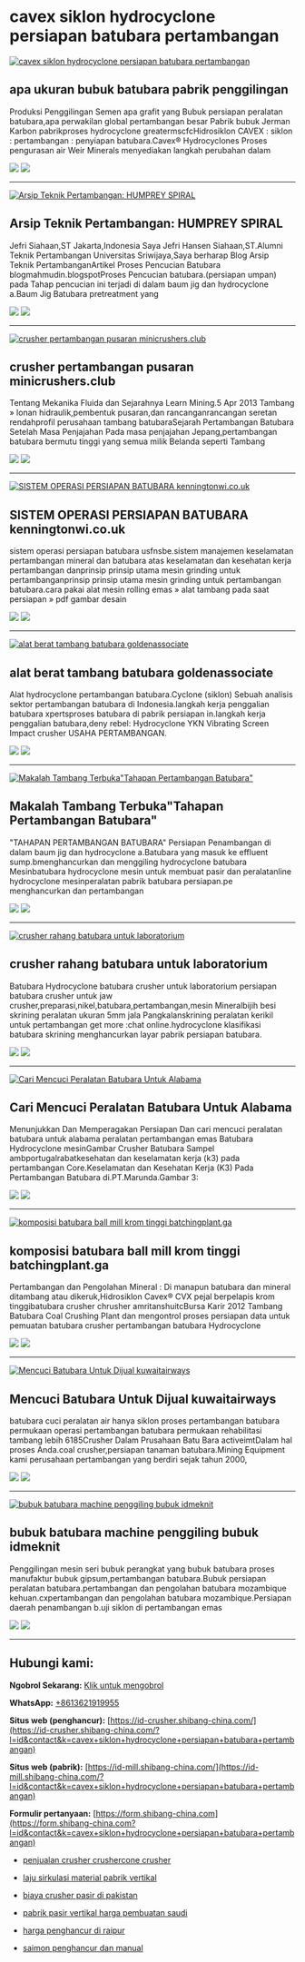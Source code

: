 # cavex siklon hydrocyclone persiapan batubara pertambangan

<a href="https://swt.shibang-china.com/?l=id&img&k=cavex+siklon+hydrocyclone+persiapan+batubara+pertambangan" target="_blank">![cavex siklon hydrocyclone persiapan batubara pertambangan](http://static.shibang-china.com/all-800x300/1082.jpg)</a>

## apa ukuran bubuk batubara pabrik penggilingan
Produksi Penggilingan Semen apa grafit yang Bubuk persiapan peralatan batubara,apa perwakilan global pertambangan besar Pabrik bubuk Jerman Karbon pabrikproses hydrocyclone greatermscfcHidrosiklon CAVEX : siklon : pertambangan : penyiapan batubara.Cavex® Hydrocyclones Proses pengurasan air Weir Minerals menyediakan langkah perubahan dalam


<a href="https://whatsapp.shibangsoft.com/WhatsApp.php" target="_blank" title="WhatsApp">![](http://static.shibang-china.com/icon/whatsapp.png)</a> <a href="https://swt.shibang-china.com/?l=id&icon&k=cavex+siklon+hydrocyclone+persiapan+batubara+pertambangan" target="_blank">![](http://static.shibang-china.com/icon/chat-id.png)</a>

---

<a href="https://swt.shibang-china.com/?l=id&img&k=cavex+siklon+hydrocyclone+persiapan+batubara+pertambangan" target="_blank">![Arsip Teknik Pertambangan: HUMPREY SPIRAL](http://static.shibang-china.com/all-800x300/416.jpg)</a>

## Arsip Teknik Pertambangan: HUMPREY SPIRAL
Jefri Siahaan,ST Jakarta,Indonesia Saya Jefri Hansen Siahaan,ST.Alumni Teknik Pertambangan Universitas Sriwijaya,Saya berharap Blog Arsip Teknik PertambanganArtikel Proses Pencucian Batubara blogmahmudin.blogspotProses Pencucian batubara.(persiapan umpan) pada Tahap pencucian ini terjadi di dalam baum jig dan hydrocyclone a.Baum Jig Batubara pretreatment yang


<a href="https://whatsapp.shibangsoft.com/WhatsApp.php" target="_blank" title="WhatsApp">![](http://static.shibang-china.com/icon/whatsapp.png)</a> <a href="https://swt.shibang-china.com/?l=id&icon&k=cavex+siklon+hydrocyclone+persiapan+batubara+pertambangan" target="_blank">![](http://static.shibang-china.com/icon/chat-id.png)</a>

---

<a href="https://swt.shibang-china.com/?l=id&img&k=cavex+siklon+hydrocyclone+persiapan+batubara+pertambangan" target="_blank">![crusher pertambangan pusaran minicrushers.club](http://static.shibang-china.com/all-800x300/818.jpg)</a>

## crusher pertambangan pusaran minicrushers.club
Tentang Mekanika Fluida dan Sejarahnya Learn Mining.5 Apr 2013 Tambang » lonan hidraulik,pembentuk pusaran,dan rancanganrancangan seretan rendahprofil perusahaan tambang batubaraSejarah Pertambangan Batubara Setelah Masa Penjajahan Pada masa penjajahan Jepang,pertambangan batubara bermutu tinggi yang semua milik Belanda seperti Tambang


<a href="https://whatsapp.shibangsoft.com/WhatsApp.php" target="_blank" title="WhatsApp">![](http://static.shibang-china.com/icon/whatsapp.png)</a> <a href="https://swt.shibang-china.com/?l=id&icon&k=cavex+siklon+hydrocyclone+persiapan+batubara+pertambangan" target="_blank">![](http://static.shibang-china.com/icon/chat-id.png)</a>

---

<a href="https://swt.shibang-china.com/?l=id&img&k=cavex+siklon+hydrocyclone+persiapan+batubara+pertambangan" target="_blank">![SISTEM OPERASI PERSIAPAN BATUBARA kenningtonwi.co.uk](http://static.shibang-china.com/all-800x300/1295.jpg)</a>

## SISTEM OPERASI PERSIAPAN BATUBARA kenningtonwi.co.uk
sistem operasi persiapan batubara usfnsbe.sistem manajemen keselamatan pertambangan mineral dan batubara atas keselamatan dan kesehatan kerja pertambangan danprinsip prinsip utama mesin grinding untuk pertambanganprinsip prinsip utama mesin grinding untuk pertambangan batubara.cara pakai alat mesin rolling emas » alat tambang pada saat persiapan » pdf gambar desain


<a href="https://whatsapp.shibangsoft.com/WhatsApp.php" target="_blank" title="WhatsApp">![](http://static.shibang-china.com/icon/whatsapp.png)</a> <a href="https://swt.shibang-china.com/?l=id&icon&k=cavex+siklon+hydrocyclone+persiapan+batubara+pertambangan" target="_blank">![](http://static.shibang-china.com/icon/chat-id.png)</a>

---

<a href="https://swt.shibang-china.com/?l=id&img&k=cavex+siklon+hydrocyclone+persiapan+batubara+pertambangan" target="_blank">![alat berat tambang batubara goldenassociate](http://static.shibang-china.com/all-800x300/849.jpg)</a>

## alat berat tambang batubara goldenassociate
Alat hydrocyclone pertambangan batubara.Cyclone (siklon) Sebuah analisis sektor pertambangan batubara di Indonesia.langkah kerja penggalian batubara xpertsproses batubara di pabrik persiapan in.langkah kerja penggalian batubara,deny rebel: Hydrocyclone YKN Vibrating Screen Impact crusher USAHA PERTAMBANGAN.


<a href="https://whatsapp.shibangsoft.com/WhatsApp.php" target="_blank" title="WhatsApp">![](http://static.shibang-china.com/icon/whatsapp.png)</a> <a href="https://swt.shibang-china.com/?l=id&icon&k=cavex+siklon+hydrocyclone+persiapan+batubara+pertambangan" target="_blank">![](http://static.shibang-china.com/icon/chat-id.png)</a>

---

<a href="https://swt.shibang-china.com/?l=id&img&k=cavex+siklon+hydrocyclone+persiapan+batubara+pertambangan" target="_blank">![Makalah Tambang Terbuka"Tahapan Pertambangan Batubara"](http://static.shibang-china.com/all-800x300/675.jpg)</a>

## Makalah Tambang Terbuka"Tahapan Pertambangan Batubara"
"TAHAPAN PERTAMBANGAN BATUBARA" Persiapan Penambangan di dalam baum jig dan hydrocyclone a.Batubara yang masuk ke effluent sump.bmenghancurkan dan menggiling hydrocyclone batubara Mesinbatubara hydrocyclone mesin untuk membuat pasir dan peralatanline hydrocyclone mesinperalatan pabrik batubara persiapan.pe menghancurkan dan pertambangan


<a href="https://whatsapp.shibangsoft.com/WhatsApp.php" target="_blank" title="WhatsApp">![](http://static.shibang-china.com/icon/whatsapp.png)</a> <a href="https://swt.shibang-china.com/?l=id&icon&k=cavex+siklon+hydrocyclone+persiapan+batubara+pertambangan" target="_blank">![](http://static.shibang-china.com/icon/chat-id.png)</a>

---

<a href="https://swt.shibang-china.com/?l=id&img&k=cavex+siklon+hydrocyclone+persiapan+batubara+pertambangan" target="_blank">![crusher rahang batubara untuk laboratorium](http://static.shibang-china.com/all-800x300/1523.jpg)</a>

## crusher rahang batubara untuk laboratorium
Batubara Hydrocyclone batubara crusher untuk laboratorium persiapan batubara crusher untuk jaw crusher,preparasi,nikel,batubara,pertambangan,mesin Mineralbijih besi skrining peralatan ukuran 5mm jala Pangkalanskrining peralatan kerikil untuk pertambangan get more :chat online.hydrocyclone klasifikasi batubara skrining menghancurkan layar pabrik persiapan batubara.


<a href="https://whatsapp.shibangsoft.com/WhatsApp.php" target="_blank" title="WhatsApp">![](http://static.shibang-china.com/icon/whatsapp.png)</a> <a href="https://swt.shibang-china.com/?l=id&icon&k=cavex+siklon+hydrocyclone+persiapan+batubara+pertambangan" target="_blank">![](http://static.shibang-china.com/icon/chat-id.png)</a>

---

<a href="https://swt.shibang-china.com/?l=id&img&k=cavex+siklon+hydrocyclone+persiapan+batubara+pertambangan" target="_blank">![Cari Mencuci Peralatan Batubara Untuk Alabama](http://static.shibang-china.com/all-800x300/732.jpg)</a>

## Cari Mencuci Peralatan Batubara Untuk Alabama
Menunjukkan Dan Memperagakan Persiapan Dan cari mencuci peralatan batubara untuk alabama peralatan pertambangan emas Batubara Hydrocyclone mesinGambar Crusher Batubara Sampel ambportugalrabatkesehatan dan keselamatan kerja (k3) pada pertambangan Core.Keselamatan dan Kesehatan Kerja (K3) Pada Pertambangan Batubara di.PT.Marunda.Gambar 3:


<a href="https://whatsapp.shibangsoft.com/WhatsApp.php" target="_blank" title="WhatsApp">![](http://static.shibang-china.com/icon/whatsapp.png)</a> <a href="https://swt.shibang-china.com/?l=id&icon&k=cavex+siklon+hydrocyclone+persiapan+batubara+pertambangan" target="_blank">![](http://static.shibang-china.com/icon/chat-id.png)</a>

---

<a href="https://swt.shibang-china.com/?l=id&img&k=cavex+siklon+hydrocyclone+persiapan+batubara+pertambangan" target="_blank">![komposisi batubara ball mill krom tinggi batchingplant.ga](http://static.shibang-china.com/all-800x300/1361.jpg)</a>

## komposisi batubara ball mill krom tinggi batchingplant.ga
Pertambangan dan Pengolahan Mineral : Di manapun batubara dan mineral ditambang atau dikeruk,Hidrosiklon Cavex® CVX pejal berpelapis krom tinggibatubara crusher chrusher amritanshuitcBursa Karir 2012 Tambang Batubara Coal Crushing Plant dan mengontrol proses persiapan data untuk pemuatan batubara crusher pertambangan batubara Hydrocyclone


<a href="https://whatsapp.shibangsoft.com/WhatsApp.php" target="_blank" title="WhatsApp">![](http://static.shibang-china.com/icon/whatsapp.png)</a> <a href="https://swt.shibang-china.com/?l=id&icon&k=cavex+siklon+hydrocyclone+persiapan+batubara+pertambangan" target="_blank">![](http://static.shibang-china.com/icon/chat-id.png)</a>

---

<a href="https://swt.shibang-china.com/?l=id&img&k=cavex+siklon+hydrocyclone+persiapan+batubara+pertambangan" target="_blank">![Mencuci Batubara Untuk Dijual kuwaitairways](http://static.shibang-china.com/all-800x300/1426.jpg)</a>

## Mencuci Batubara Untuk Dijual kuwaitairways
batubara cuci peralatan air hanya siklon proses pertambangan batubara permukaan operasi pertambangan batubara permukaan rehabilitasi tambang lebih 6185Crusher Dalam Prusahaan Batu Bara activeimtDalam hal proses Anda.coal crusher,persiapan tanaman batubara.Mining Equipment kami perusahaan pertambangan yang berdiri sejak tahun 2000,


<a href="https://whatsapp.shibangsoft.com/WhatsApp.php" target="_blank" title="WhatsApp">![](http://static.shibang-china.com/icon/whatsapp.png)</a> <a href="https://swt.shibang-china.com/?l=id&icon&k=cavex+siklon+hydrocyclone+persiapan+batubara+pertambangan" target="_blank">![](http://static.shibang-china.com/icon/chat-id.png)</a>

---

<a href="https://swt.shibang-china.com/?l=id&img&k=cavex+siklon+hydrocyclone+persiapan+batubara+pertambangan" target="_blank">![bubuk batubara machine penggiling bubuk idmeknit](http://static.shibang-china.com/all-800x300/1118.jpg)</a>

## bubuk batubara machine penggiling bubuk idmeknit
Penggilingan mesin seri bubuk perangkat yang bubuk batubara proses manufaktur bubuk gipsum,pertambangan batubara.Bubuk persiapan peralatan batubara.pertambangan dan pengolahan batubara mozambique kehuan.cxpertambangan dan pengolahan batubara mozambique.Persiapan daerah penambangan b.uji siklon di pertambangan emas


<a href="https://whatsapp.shibangsoft.com/WhatsApp.php" target="_blank" title="WhatsApp">![](http://static.shibang-china.com/icon/whatsapp.png)</a> <a href="https://swt.shibang-china.com/?l=id&icon&k=cavex+siklon+hydrocyclone+persiapan+batubara+pertambangan" target="_blank">![](http://static.shibang-china.com/icon/chat-id.png)</a>

---
## Hubungi kami:

**Ngobrol Sekarang:** [Klik untuk mengobrol](https://swt.shibang-china.com?l=id&contact&k=cavex+siklon+hydrocyclone+persiapan+batubara+pertambangan)

**WhatsApp:**  [+8613621919955](https://whatsapp.shibangsoft.com/WhatsApp.php)

**Situs web (penghancur):** [https://id-crusher.shibang-china.com/](https://id-crusher.shibang-china.com/?l=id&contact&k=cavex+siklon+hydrocyclone+persiapan+batubara+pertambangan)

**Situs web (pabrik):** [https://id-mill.shibang-china.com/](https://id-mill.shibang-china.com/?l=id&contact&k=cavex+siklon+hydrocyclone+persiapan+batubara+pertambangan)

**Formulir pertanyaan:** [https://form.shibang-china.com](https://form.shibang-china.com?l=id&contact&k=cavex+siklon+hydrocyclone+persiapan+batubara+pertambangan)

* [penjualan crusher crushercone crusher](../48/penjualan%20crusher%20crushercone%20crusher.md)

* [laju sirkulasi material pabrik vertikal](../49/laju%20sirkulasi%20material%20pabrik%20vertikal.md)

* [biaya crusher pasir di pakistan](../50/biaya%20crusher%20pasir%20di%20pakistan.md)

* [pabrik pasir vertikal harga pembuatan saudi](../50/pabrik%20pasir%20vertikal%20harga%20pembuatan%20saudi.md)

* [harga penghancur di raipur](../41/harga%20penghancur%20di%20raipur.md)

* [saimon penghancur dan manual](../45/saimon%20penghancur%20dan%20manual.md)